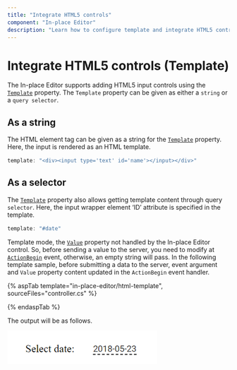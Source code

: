 ```yaml
---
title: "Integrate HTML5 controls"
component: "In-place Editor"
description: "Learn how to configure template and integrate HTML5 controls, get and pass a modified value to the server in the Syncfusion ASP.NET MVC In-place Editor control."
---
```


# Integrate HTML5 controls (Template)

The In-place Editor supports adding HTML5 input controls using the [`Template`](https://help.syncfusion.com/cr/aspnetcore-js2/Syncfusion.EJ2.InPlaceEditor.InPlaceEditor.html#Syncfusion_EJ2_InPlaceEditor_InPlaceEditor_Template) property. The `Template` property can be given as either a `string` or a `query selector`.

## As a string

The HTML element tag can be given as a string for the [`Template`](https://help.syncfusion.com/cr/aspnetcore-js2/Syncfusion.EJ2.InPlaceEditor.InPlaceEditor.html#Syncfusion_EJ2_InPlaceEditor_InPlaceEditor_Template) property. Here, the input is rendered as an HTML template.

```typescript
template: "<div><input type='text' id='name'></input></div>"

```

## As a selector

The [`Template`](https://help.syncfusion.com/cr/aspnetcore-js2/Syncfusion.EJ2.InPlaceEditor.InPlaceEditor.html#Syncfusion_EJ2_InPlaceEditor_InPlaceEditor_Template) property also allows getting template content through query `selector`. Here, the input wrapper element ‘ID’ attribute is specified in the template.

```typescript
template: "#date"

```

Template mode, the [`Value`](https://help.syncfusion.com/cr/aspnetcore-js2/Syncfusion.EJ2.InPlaceEditor.InPlaceEditor.html#Syncfusion_EJ2_InPlaceEditor_InPlaceEditor_Value) property not handled by the In-place Editor control. So, before sending a value to the server, you need to modify at [`ActionBegin`](https://help.syncfusion.com/cr/aspnetcore-js2/Syncfusion.EJ2.InPlaceEditor.InPlaceEditor.html#Syncfusion_EJ2_InPlaceEditor_InPlaceEditor_ActionBegin) event, otherwise, an empty string will pass. In the following template sample, before submitting a data to the server, event argument and `Value` property content updated in the `ActionBegin` event handler.

{% aspTab template="in-place-editor/html-template", sourceFiles="controller.cs" %}

{% endaspTab %}

The output will be as follows.

![html-template](./images/html-template.PNG)
